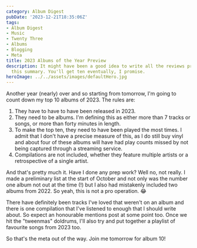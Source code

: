 ```yaml
---
category: Album Digest
pubDate: '2023-12-21T18:35:06Z'
tags:
- Album Digest
- Music
- Twenty Three
- Albums
- Blogging
- Meta
title: 2023 Albums of the Year Preview
description: It might have been a good idea to write all the reviews prior to publishing
  this summary. You'll get ten eventually, I promise.
heroImage: ../../assets/images/defaultHero.jpg
---
```

Another year (nearly) over and so starting from tomorrow, I'm going to count down my top 10 albums of 2023. The rules are:

1. They have to have to have been released in 2023.
2. They need to be albums. I'm defining this as either more than 7 tracks or songs, or more than forty minutes in length.
3. To make the top ten, they need to have been played the most times. I admit that I don't have a precise measure of this, as I do still buy vinyl and about four of these albums will have had play counts missed by not being captured through a streaming service.
4. Compilations are not included, whether they feature multiple artists or a retrospective of a single artist.

And that's pretty much it. Have I done any prep work? Well no, not really. I made a preliminary list at the start of October and not only was the number one album not out at the time (!) but I also had mistakenly included two albums from 2022. So yeah, this is not a pro operation. 😂

There have definitely been tracks I've loved that weren't on an album and there is one compilation that I've listened to enough that I should write about. So expect an honourable mentions post at some point too. Once we hit the "tweenmas" doldrums, I'll also try and put together a playlist of favourite songs from 2023 too.

So that's the meta out of the way. Join me tomorrow for album 10!